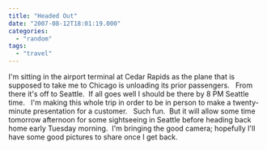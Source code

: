 ```yaml
---
title: "Headed Out"
date: "2007-08-12T18:01:19.000"
categories: 
  - "random"
tags: 
  - "travel"
---
```


I'm sitting in the airport terminal at Cedar Rapids as the plane that is supposed to take me to Chicago is unloading its prior passengers.   From there it's off to Seattle.  If all goes well I should be there by 8 PM Seattle time.   I'm making this whole trip in order to be in person to make a twenty-minute presentation for a customer.   Such fun.  But it will allow some time tomorrow afternoon for some sightseeing in Seattle before heading back home early Tuesday morning.  I'm bringing the good camera; hopefully I'll have some good pictures to share once I get back.
